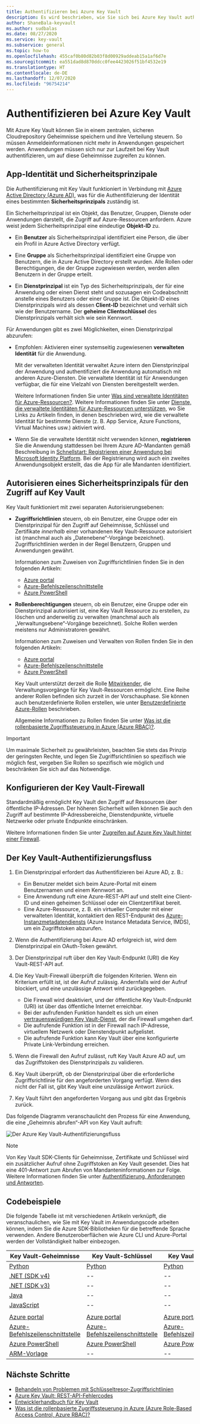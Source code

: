```yaml
---
title: Authentifizieren bei Azure Key Vault
description: Es wird beschrieben, wie Sie sich bei Azure Key Vault authentifizieren.
author: ShaneBala-keyvault
ms.author: sudbalas
ms.date: 08/27/2020
ms.service: key-vault
ms.subservice: general
ms.topic: how-to
ms.openlocfilehash: 455caf0b80d82b03f8d00929addeab15a1af6d7e
ms.sourcegitcommit: ea551dad8d870ddcc0fee4423026f51bf4532e19
ms.translationtype: HT
ms.contentlocale: de-DE
ms.lasthandoff: 12/07/2020
ms.locfileid: "96754214"
---
```

# <a name="authenticate-to-azure-key-vault"></a>Authentifizieren bei Azure Key Vault

Mit Azure Key Vault können Sie in einem zentralen, sicheren Cloudrepository Geheimnisse speichern und ihre Verteilung steuern. So müssen Anmeldeinformationen nicht mehr in Anwendungen gespeichert werden. Anwendungen müssen sich nur zur Laufzeit bei Key Vault authentifizieren, um auf diese Geheimnisse zugreifen zu können.

## <a name="app-identity-and-security-principals"></a>App-Identität und Sicherheitsprinzipale

Die Authentifizierung mit Key Vault funktioniert in Verbindung mit [Azure Active Directory (Azure AD)](../../active-directory/fundamentals/active-directory-whatis.md), was für die Authentifizierung der Identität eines bestimmten **Sicherheitsprinzipals** zuständig ist.

Ein Sicherheitsprinzipal ist ein Objekt, das Benutzer, Gruppen, Dienste oder Anwendungen darstellt, die Zugriff auf Azure-Ressourcen anfordern. Azure weist jedem Sicherheitsprinzipal eine eindeutige **Objekt-ID** zu.

* Ein **Benutzer** als Sicherheitsprinzipal identifiziert eine Person, die über ein Profil in Azure Active Directory verfügt.

* Eine **Gruppe** als Sicherheitsprinzipal identifiziert eine Gruppe von Benutzern, die in Azure Active Directory erstellt wurden. Alle Rollen oder Berechtigungen, die der Gruppe zugewiesen werden, werden allen Benutzern in der Gruppe erteilt.

* Ein **Dienstprinzipal** ist ein Typ des Sicherheitsprinzipals, der für eine Anwendung oder einen Dienst steht und sozusagen ein Codeabschnitt anstelle eines Benutzers oder einer Gruppe ist. Die Objekt-ID eines Dienstprinzipals wird als dessen **Client-ID** bezeichnet und verhält sich wie der Benutzername. Der **geheime Clientschlüssel** des Dienstprinzipals verhält sich wie sein Kennwort.

Für Anwendungen gibt es zwei Möglichkeiten, einen Dienstprinzipal abzurufen:

* Empfohlen: Aktivieren einer systemseitig zugewiesenen **verwalteten Identität** für die Anwendung.

    Mit der verwalteten Identität verwaltet Azure intern den Dienstprinzipal der Anwendung und authentifiziert die Anwendung automatisch mit anderen Azure-Diensten. Die verwaltete Identität ist für Anwendungen verfügbar, die für eine Vielzahl von Diensten bereitgestellt werden.

    Weitere Informationen finden Sie unter [Was sind verwaltete Identitäten für Azure-Ressourcen?](../../active-directory/managed-identities-azure-resources/overview.md). Weitere Informationen finden Sie unter [Dienste, die verwaltete Identitäten für Azure-Ressourcen unterstützen](../../active-directory/managed-identities-azure-resources/services-support-managed-identities.md), wo Sie Links zu Artikeln finden, in denen beschrieben wird, wie die verwaltete Identität für bestimmte Dienste (z. B. App Service, Azure Functions, Virtual Machines usw.) aktiviert wird.

* Wenn Sie die verwaltete Identität nicht verwenden können, **registrieren** Sie die Anwendung stattdessen bei Ihrem Azure AD-Mandanten gemäß Beschreibung in [Schnellstart: Registrieren einer Anwendung bei Microsoft Identity Platform](../../active-directory/develop/quickstart-register-app.md). Bei der Registrierung wird auch ein zweites Anwendungsobjekt erstellt, das die App für alle Mandanten identifiziert.

## <a name="authorize-a-security-principal-to-access-key-vault"></a>Autorisieren eines Sicherheitsprinzipals für den Zugriff auf Key Vault

Key Vault funktioniert mit zwei separaten Autorisierungsebenen:

- **Zugriffsrichtlinien** steuern, ob ein Benutzer, eine Gruppe oder ein Dienstprinzipal für den Zugriff auf Geheimnisse, Schlüssel und Zertifikate *innerhalb* einer vorhandenen Key Vault-Ressource autorisiert ist (manchmal auch als „Datenebene“-Vorgänge bezeichnet). Zugriffsrichtlinien werden in der Regel Benutzern, Gruppen und Anwendungen gewährt.

    Informationen zum Zuweisen von Zugriffsrichtlinien finden Sie in den folgenden Artikeln:

    - [Azure portal](assign-access-policy-portal.md)
    - [Azure-Befehlszeilenschnittstelle](assign-access-policy-cli.md)
    - [Azure PowerShell](assign-access-policy-portal.md)

- **Rollenberechtigungen** steuern, ob ein Benutzer, eine Gruppe oder ein Dienstprinzipal autorisiert ist, eine Key Vault Ressource zu erstellen, zu löschen und anderweitig zu verwalten (manchmal auch als „Verwaltungsebene“-Vorgänge bezeichnet). Solche Rollen werden meistens nur Administratoren gewährt.
 
    Informationen zum Zuweisen und Verwalten von Rollen finden Sie in den folgenden Artikeln:

    - [Azure portal](../../role-based-access-control/role-assignments-portal.md)
    - [Azure-Befehlszeilenschnittstelle](../../role-based-access-control/role-assignments-cli.md)
    - [Azure PowerShell](../../role-based-access-control/role-assignments-powershell.md)

    Key Vault unterstützt derzeit die Rolle [Mitwirkender](../../role-based-access-control/built-in-roles.md#key-vault-contributor), die Verwaltungsvorgänge für Key Vault-Ressourcen ermöglicht. Eine Reihe anderer Rollen befinden sich zurzeit in der Vorschauphase. Sie können auch benutzerdefinierte Rollen erstellen, wie unter [Benutzerdefinierte Azure-Rollen](../../role-based-access-control/custom-roles.md) beschrieben.

    Allgemeine Informationen zu Rollen finden Sie unter [Was ist die rollenbasierte Zugriffssteuerung in Azure (Azure RBAC)?](../../role-based-access-control/overview.md).


> [!IMPORTANT]
> Um maximale Sicherheit zu gewährleisten, beachten Sie stets das Prinzip der geringsten Rechte, und legen Sie Zugriffsrichtlinien so spezifisch wie möglich fest, vergeben Sie Rollen so spezifisch wie möglich und beschränken Sie sich auf das Notwendige. 
    
## <a name="configure-the-key-vault-firewall"></a>Konfigurieren der Key Vault-Firewall

Standardmäßig ermöglicht Key Vault den Zugriff auf Ressourcen über öffentliche IP-Adressen. Der höheren Sicherheit willen können Sie auch den Zugriff auf bestimmte IP-Adressbereiche, Dienstendpunkte, virtuelle Netzwerke oder private Endpunkte einschränken.

Weitere Informationen finden Sie unter [Zugreifen auf Azure Key Vault hinter einer Firewall](./access-behind-firewall.md).


## <a name="the-key-vault-authentication-flow"></a>Der Key Vault-Authentifizierungsfluss

1. Ein Dienstprinzipal erfordert das Authentifizieren bei Azure AD, z. B.:
    * Ein Benutzer meldet sich beim Azure-Portal mit einem Benutzernamen und einem Kennwort an.
    * Eine Anwendung ruft eine Azure-REST-API auf und stellt eine Client-ID und einen geheimen Schlüssel oder ein Clientzertifikat bereit.
    * Eine Azure-Ressource, z. B. ein virtueller Computer mit einer verwalteten Identität, kontaktiert den REST-Endpunkt des [Azure-Instanzmetadatendiensts](../../virtual-machines/windows/instance-metadata-service.md) (Azure Instance Metadata Service, IMDS), um ein Zugriffstoken abzurufen.

1. Wenn die Authentifizierung bei Azure AD erfolgreich ist, wird dem Dienstprinzipal ein OAuth-Token gewährt.

1. Der Dienstprinzipal ruft über den Key Vault-Endpunkt (URI) die Key Vault-REST-API auf.

1. Die Key Vault-Firewall überprüft die folgenden Kriterien. Wenn ein Kriterium erfüllt ist, ist der Aufruf zulässig. Andernfalls wird der Aufruf blockiert, und eine unzulässige Antwort wird zurückgegeben.

    * Die Firewall wird deaktiviert, und der öffentliche Key Vault-Endpunkt (URI) ist über das öffentliche Internet erreichbar.
    * Bei der aufrufenden Funktion handelt es sich um einen [vertrauenswürdigen Key Vault-Dienst](./overview-vnet-service-endpoints.md#trusted-services), der die Firewall umgehen darf.
    * Die aufrufende Funktion ist in der Firewall nach IP-Adresse, virtuellem Netzwerk oder Dienstendpunkt aufgelistet.
    * Die aufrufende Funktion kann Key Vault über eine konfigurierte Private Link-Verbindung erreichen.    

1. Wenn die Firewall den Aufruf zulässt, ruft Key Vault Azure AD auf, um das Zugriffstoken des Dienstprinzipals zu validieren.

1. Key Vault überprüft, ob der Dienstprinzipal über die erforderliche Zugriffsrichtlinie für den angeforderten Vorgang verfügt. Wenn dies nicht der Fall ist, gibt Key Vault eine unzulässige Antwort zurück.

1. Key Vault führt den angeforderten Vorgang aus und gibt das Ergebnis zurück.

Das folgende Diagramm veranschaulicht den Prozess für eine Anwendung, die eine „Geheimnis abrufen“-API von Key Vault aufruft:

![Der Azure Key Vault-Authentifizierungsfluss](../media/authentication/authentication-flow.png)

> [!NOTE]
> Von Key Vault SDK-Clients für Geheimnisse, Zertifikate und Schlüssel wird ein zusätzlicher Aufruf ohne Zugriffstoken an Key Vault gesendet. Dies hat eine 401-Antwort zum Abrufen von Mandanteninformationen zur Folge. Weitere Informationen finden Sie unter [Authentifizierung, Anforderungen und Antworten](authentication-requests-and-responses.md).

## <a name="code-examples"></a>Codebeispiele

Die folgende Tabelle ist mit verschiedenen Artikeln verknüpft, die veranschaulichen, wie Sie mit Key Vault im Anwendungscode arbeiten können, indem Sie die Azure SDK-Bibliotheken für die betreffende Sprache verwenden. Andere Benutzeroberflächen wie Azure CLI und Azure-Portal werden der Vollständigkeit halber einbezogen.

| Key Vault-Geheimnisse | Key Vault-Schlüssel | Key Vault-Zertifikate |
|  --- | --- | --- |
| [Python](../secrets/quick-create-python.md) | [Python](../keys/quick-create-python.md) | [Python](../certificates/quick-create-python.md) | 
| [.NET (SDK v4)](../secrets/quick-create-net.md) | -- | -- |
| [.NET (SDK v3)](https://dotnet.microsoft.com/download/dotnet-core/3.0) | -- | -- |
| [Java](../secrets/quick-create-java.md) | -- | -- |
| [JavaScript](../secrets/quick-create-node.md) | -- | -- | 
| | | |
| [Azure portal](../secrets/quick-create-portal.md) | [Azure portal](../keys/quick-create-portal.md) | [Azure portal](../certificates/quick-create-portal.md) |
| [Azure-Befehlszeilenschnittstelle](../secrets/quick-create-cli.md) | [Azure-Befehlszeilenschnittstelle](../keys/quick-create-cli.md) | [Azure-Befehlszeilenschnittstelle](../certificates/quick-create-cli.md) |
| [Azure PowerShell](../secrets/quick-create-powershell.md) | [Azure PowerShell](../keys/quick-create-powershell.md) | [Azure PowerShell](../certificates/quick-create-powershell.md) |
| [ARM-Vorlage](../secrets/quick-create-net.md) | -- | -- |

## <a name="next-steps"></a>Nächste Schritte

- [Behandeln von Problemen mit Schlüsseltresor-Zugriffsrichtlinien](troubleshooting-access-issues.md)
- [Azure Key Vault: REST-API-Fehlercodes](rest-error-codes.md)
- [Entwicklerhandbuch für Key Vault](developers-guide.md)
- [Was ist die rollenbasierte Zugriffssteuerung in Azure (Azure Role-Based Access Control, Azure RBAC)?](../../role-based-access-control/overview.md)
